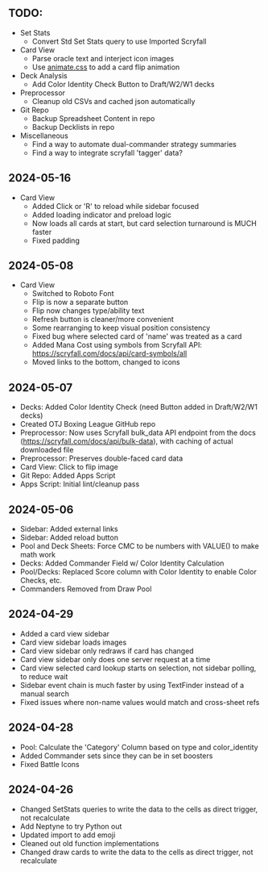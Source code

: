 ## TODO:
- Set Stats
  - Convert Std Set Stats query to use Imported Scryfall
- Card View
  - Parse oracle text and interject icon images
  - Use [animate.css](https://animate.style/) to add a card flip animation
- Deck Analysis
  - Add Color Identity Check Button to Draft/W2/W1 decks
- Preprocessor
  - Cleanup old CSVs and cached json automatically
- Git Repo
  - Backup Spreadsheet Content in repo
  - Backup Decklists in repo
- Miscellaneous
  - Find a way to automate dual-commander strategy summaries
  - Find a way to integrate scryfall 'tagger' data?


## 2024-05-16
- Card View
  - Added Click or 'R' to reload while sidebar focused
  - Added loading indicator and preload logic
  - Now loads all cards at start, but card selection turnaround is MUCH faster
  - Fixed padding

## 2024-05-08
- Card View
  - Switched to Roboto Font
  - Flip is now a separate button
  - Flip now changes type/ability text
  - Refresh button is cleaner/more convenient
  - Some rearranging to keep visual position consistency
  - Fixed bug where selected card of 'name' was treated as a card
  - Added Mana Cost using symbols from Scryfall API: https://scryfall.com/docs/api/card-symbols/all
  - Moved links to the bottom, changed to icons


## 2024-05-07
- Decks: Added Color Identity Check (need Button added in Draft/W2/W1 decks)
- Created OTJ Boxing League GitHub repo
- Preprocessor: Now uses Scryfall bulk_data API endpoint from the docs (https://scryfall.com/docs/api/bulk-data), with caching of actual downloaded file
- Preprocessor: Preserves double-faced card data
- Card View: Click to flip image 
- Git Repo: Added Apps Script
- Apps Script: Initial lint/cleanup pass

## 2024-05-06
- Sidebar: Added external links
- Sidebar: Added reload button
- Pool and Deck Sheets: Force CMC to be numbers with VALUE() to make math work
- Decks: Added Commander Field w/ Color Identity Calculation
- Pool/Decks: Replaced Score column with Color Identity to enable Color Checks, etc.
- Commanders Removed from Draw Pool

## 2024-04-29
- Added a card view sidebar
- Card view sidebar loads images
- Card view sidebar only redraws if card has changed
- Card view sidebar only does one server request at a time
- Card view selected card lookup starts on selection, not sidebar polling, to reduce wait
- Sidebar event chain is much faster by using TextFinder instead of a manual search
- Fixed issues where non-name values would match and cross-sheet refs

## 2024-04-28
- Pool: Calculate the 'Category' Column based on type and color_identity
- Added Commander sets since they can be in set boosters
- Fixed Battle Icons

## 2024-04-26
- Changed SetStats queries to write the data to the cells as direct trigger, not recalculate
- Add Neptyne to try Python out
- Updated import to add emoji
- Cleaned out old function implementations
- Changed draw cards to write the data to the cells as direct trigger, not recalculate
